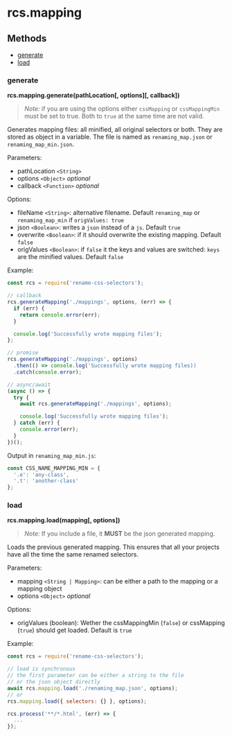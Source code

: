# rcs.mapping

## Methods
- [generate](#generate)
- [load](#load)

### generate

**rcs.mapping.generate(pathLocation[, options][, callback])**

> *Note:* if you are using the options either `cssMapping` or `cssMappingMin` must be set to true. Both to `true` at the same time are not valid.

Generates mapping files: all minified, all original selectors or both. They are stored as object in a variable. The file is named as `renaming_map.json` or `renaming_map_min.json`.

Parameters:
- pathLocation `<String>`
- options `<Object>` *optional*
- callback `<Function>` *optional*

Options:

- fileName `<String>`: alternative filename. Default `renaming_map` or `renaming_map_min` if `origValues: true`
- json `<Boolean>`: writes a `json` instead of a `js`. Default `true`
- overwrite `<Boolean>`: if it should overwrite the existing mapping. Default `false`
- origValues `<Boolean>`: if `false` it the keys and values are switched: `keys` are the minified values. Default `false`

Example:

```js
const rcs = require('rename-css-selectors');

// callback
rcs.generateMapping('./mappings', options, (err) => {
  if (err) {
    return console.error(err);
  }

  console.log('Successfully wrote mapping files');
};

// promise
rcs.generateMapping('./mappings', options)
  .then(() => console.log('Successfully wrote mapping files))
  .catch(console.error);

// async/await
(async () => {
  try {
    await rcs.generateMapping('./mappings', options);

    console.log('Successfully wrote mapping files');
  } catch (err) {
    console.error(err);
  }
})();
```

Output in `renaming_map_min.js`:

```js
const CSS_NAME_MAPPING_MIN = {
  '.e': 'any-class',
  '.t': 'another-class'
};
```

### load

**rcs.mapping.load(mapping[, options])**

> *Note:* If you include a file, it **MUST** be the json generated mapping.

Loads the previous generated mapping. This ensures that all your projects have all the time the same renamed selectors.

Parameters:
- mapping `<String | Mapping>`: can be either a path to the mapping or a mapping object
- options `<Object>` *optional*

Options:

- origValues (boolean): Wether the cssMappingMin (`false`) or cssMapping (`true`) should get loaded. Default is `true`

Example:

```js
const rcs = require('rename-css-selectors');

// load is synchronous
// the first parameter can be either a string to the file
// or the json object directly
await rcs.mapping.load('./renaming_map.json', options);
// or
rcs.mapping.load({ selectors: {} }, options);

rcs.process('**/*.html', (err) => {
  ...
});
```

